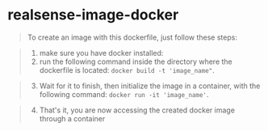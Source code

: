 # realsense-image-docker

> To create an image with this dockerfile, just follow these steps:

> 1. make sure you have docker installed:
> 2. run the following command inside the directory where the dockerfile is located:
     `docker build -t 'image_name"`.

> 3. Wait for it to finish, then initialize the image in a container, with the following command: `docker run -it 'image_name'`.

> 4. That's it, you are now accessing the created docker image through a container
